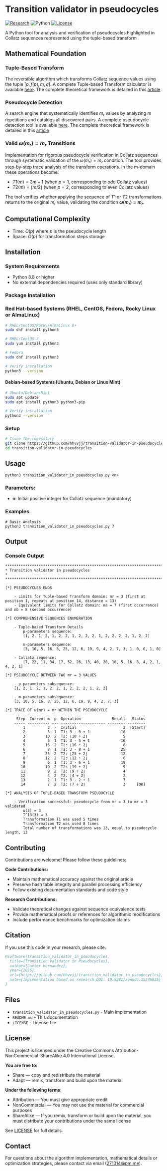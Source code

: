 # Transition validator in pseudocycles

[![Research](https://img.shields.io/badge/DOI-10.5281%2Fzenodo.15546925-orange.svg)](https://doi.org/10.5281/zenodo.15546925)
![Python](https://img.shields.io/badge/python-3.8+-blue.svg)
[![License](https://img.shields.io/badge/license-CC--BY--NC--SA%204.0-green.svg)](https://creativecommons.org/licenses/by-nc-sa/4.0/)

A Python tool for analysis and verification of pseudocycles highlighted in Collatz sequences represented using the tuple-based transform

## Mathematical Foundation

### Tuple-Based Transform

The reversible algorithm which transforms Collatz sequence values using the tuple $[p, f(p), m, q]$. A complete Tuple-based Transform calculator is available [here](https://github.com/hhvvjj/tuple-based-transform-calculator). The complete theoretical framework is detailed in this [article](http://dx.doi.org/10.5281/zenodo.15546925)

### Pseudocycle Detection

A search engine that systematically identifies $m_r$ values by analyzing $m$ repetitions and catalogs all discovered pairs. A complete pseudocycle detection tool is available [here](https://github.com/hhvvjj/tuple-transform-mr-pairs-finder). The complete theoretical framework is detailed in this [article](http://dx.doi.org/10.5281/zenodo.15546925)

### Valid $ω(m_r) = m_r$ Transitions

Implementation for rigorous pseudocycle verification in Collatz sequences through systematic validation of the $ω(m_r) = m_r$ condition. The tool provides step-by-step trace analysis of the transform operations. In the m-domain these operations become:

- $T1(m) = 3m + 1$ (when $p = 1$, corresponding to odd Collatz values)
- $T2(m) = ⌊m/2⌋$  (when $p = 2$, corresponding to even Collatz values)

The tool verifies whether applying the sequence of $T1$ or $T2$ transformations returns to the original $m_r$ value, validating the condition **$ω(m_r) = m_r$**.

## Computational Complexity

   - Time: $O(p)$ where $p$ is the pseudocycle length
   - Space: $O(p)$ for transformation steps storage

## Installation

### System Requirements

- Python 3.8 or higher
- No external dependencies required (uses only standard library)

### Package Installation

### Red Hat-based Systems (RHEL, CentOS, Fedora, Rocky Linux or AlmaLinux)

```bash
# RHEL/CentOS/Rocky/AlmaLinux 8+
sudo dnf install python3

# RHEL/CentOS 7
sudo yum install python3

# Fedora
sudo dnf install python3

# Verify installation
python3 --version
```
#### Debian-based Systems (Ubuntu, Debian or Linux Mint)

```bash
# Ubuntu/Debian/Mint
sudo apt update
sudo apt install python3 python3-pip

# Verify installation
python3 --version
```

### Setup

```bash
# Clone the repository
git clone https://github.com/hhvvjj/transition-validator-in-pseudocycles.git
cd transition-validator-in-pseudocycles
```

## Usage

```
python3 transition_validator_in_pseudocycles.py <n>
```

### Parameters:

- **n**: Initial positive integer for Collatz sequence (mandatory)

### Examples

```
# Basic Analysis
python3 transition_validator_in_pseudocycles.py 7
```

## Output

### Console Output

```
**************************************************************************
* Transition validator in pseudocycles                                   *
**************************************************************************

[*] PSEUDOCYCLES ENDS

	- Limits for Tuple-based Transform domain: mr = 3 (first at position 1, repeats at position 14, distance = 13)
	- Equivalent limits for Collatz domain: na = 7 (first occurrence) and nb = 8 (second occurrence)

[*] COMPREHENSIVE SEQUENCES ENUMERATION

	- Tuple-based Transform Details
		p-parameters sequence:
		[1, 2, 1, 2, 1, 2, 2, 1, 2, 2, 2, 1, 2, 2, 2, 2, 1, 2, 2]

		m-parameters sequence:
		[3, 10, 5, 16, 8, 25, 12, 6, 19, 9, 4, 2, 7, 3, 1, 0, 0, 1, 0]

	- Collatz sequence:
		[7, 22, 11, 34, 17, 52, 26, 13, 40, 20, 10, 5, 16, 8, 4, 2, 1, 4, 2, 1]

[*] PSEUDOCYCLE BETWEEN TWO mr = 3 VALUES

	- p-parameters subsequence:
	[1, 2, 1, 2, 1, 2, 2, 1, 2, 2, 2, 1, 2, 2]

	- m-parameters subsequence:
	[3, 10, 5, 16, 8, 25, 12, 6, 19, 9, 4, 2, 7, 3]

[*] TRACE OF ω(mr) = mr WITHIN THE PSEUDOCYCLE

	 Step  Current m  p  Operation              Result   Status
	----- ---------- --- -------------------- -------- --------
	    1          3  -  Initial                     3  [Start]
	    2          3  1  T1: 3 · 3 + 1              10         
	    3         10  2  T2: ⌊10 ÷ 2⌋                5         
	    4          5  1  T1: 3 · 5 + 1              16         
	    5         16  2  T2: ⌊16 ÷ 2⌋                8         
	    6          8  1  T1: 3 · 8 + 1              25         
	    7         25  2  T2: ⌊25 ÷ 2⌋               12         
	    8         12  2  T2: ⌊12 ÷ 2⌋                6         
	    9          6  1  T1: 3 · 6 + 1              19         
	   10         19  2  T2: ⌊19 ÷ 2⌋                9         
	   11          9  2  T2: ⌊9 ÷ 2⌋                 4         
	   12          4  2  T2: ⌊4 ÷ 2⌋                 2         
	   13          2  1  T1: 3 · 2 + 1               7         
	   14          7  2  T2: ⌊7 ÷ 2⌋                 3     [OK]

[*] ANALYSIS OF TUPLE-BASED TRANSFORM PSEUDOCYCLE

	- Verification successful: pseudocycle from mr = 3 to mr = 3 validated
		ω(3) = 3
		T^13(3) = 3
		Transformation T1 was used 5 times
		Transformation T2 was used 8 times
		Total number of transformations was 13, equal to pseudocycle length, 13
```

## Contributing

Contributions are welcome! Please follow these guidelines:

**Code Contributions:**

- Maintain mathematical accuracy against the original article
- Preserve hash table integrity and parallel processing efficiency
- Follow existing documentation standards and code style

**Research Contributions:**

- Validate theoretical changes against sequence equivalence tests
- Provide mathematical proofs or references for algorithmic modifications
- Include performance benchmarks for optimization claims

## Citation

If you use this code in your research, please cite:

```bibtex
@software{transition_validator_in_pseudocycles,
  title={Transition Validator in Pseudocycles},
  author={Javier Hernandez},
  year={2025},
  url={https://github.com/hhvvjj/transition_validator_in_pseudocycles},
  note={Implementation based on research DOI: 10.5281/zenodo.15546925}
}
```

## Files

- `transition_validator_in_pseudocycles.py` - Main implementation
- `README.md` - This documentation
- `LICENSE` - License file

## License

This project is licensed under the Creative Commons Attribution-NonCommercial-ShareAlike 4.0 International License.

**You are free to:**

- Share — copy and redistribute the material
- Adapt — remix, transform and build upon the material

**Under the following terms:**

- Attribution — You must give appropriate credit
- NonCommercial — You may not use the material for commercial purposes
- ShareAlike — If you remix, transform or build upon the material, you must distribute your contributions under the same license

See [LICENSE](https://github.com/hhvvjj/transition_validator_in_pseudocycles/blob/main/LICENSE) for full details.

## Contact

For questions about the algorithm implementation, mathematical details or optimization strategies, please contact via email (271314@pm.me).
